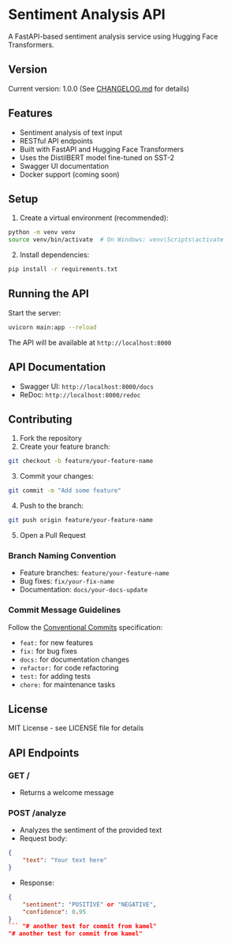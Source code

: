 # Sentiment Analysis API

A FastAPI-based sentiment analysis service using Hugging Face Transformers.

## Version
Current version: 1.0.0 (See [CHANGELOG.md](CHANGELOG.md) for details)

## Features

- Sentiment analysis of text input
- RESTful API endpoints
- Built with FastAPI and Hugging Face Transformers
- Uses the DistilBERT model fine-tuned on SST-2
- Swagger UI documentation
- Docker support (coming soon)

## Setup

1. Create a virtual environment (recommended):
```bash
python -m venv venv
source venv/bin/activate  # On Windows: venv\Scripts\activate
```

2. Install dependencies:
```bash
pip install -r requirements.txt
```

## Running the API

Start the server:
```bash
uvicorn main:app --reload
```

The API will be available at `http://localhost:8000`

## API Documentation

- Swagger UI: `http://localhost:8000/docs`
- ReDoc: `http://localhost:8000/redoc`

## Contributing

1. Fork the repository
2. Create your feature branch:
```bash
git checkout -b feature/your-feature-name
```
3. Commit your changes:
```bash
git commit -m "Add some feature"
```
4. Push to the branch:
```bash
git push origin feature/your-feature-name
```
5. Open a Pull Request

### Branch Naming Convention

- Feature branches: `feature/your-feature-name`
- Bug fixes: `fix/your-fix-name`
- Documentation: `docs/your-docs-update`

### Commit Message Guidelines

Follow the [Conventional Commits](https://www.conventionalcommits.org/) specification:
- `feat:` for new features
- `fix:` for bug fixes
- `docs:` for documentation changes
- `refactor:` for code refactoring
- `test:` for adding tests
- `chore:` for maintenance tasks

## License

MIT License - see LICENSE file for details

## API Endpoints

### GET /
- Returns a welcome message

### POST /analyze
- Analyzes the sentiment of the provided text
- Request body:
```json
{
    "text": "Your text here"
}
```
- Response:
```json
{
    "sentiment": "POSITIVE" or "NEGATIVE",
    "confidence": 0.95
}
``` "# another test for commit from kamel" 
"# another test for commit from kamel" 
